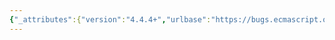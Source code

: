 ```yaml
---
{"_attributes":{"version":"4.4.4+","urlbase":"https://bugs.ecmascript.org/","maintainer":"dherman@mozilla.com"},"bug":{"bug_id":3258,"creation_ts":"2014-10-06 10:47:00 -0700","short_desc":"Updates:  Legacy Decimal Integer Literals starting with 0 and containing 8 or 9.","delta_ts":"2014-10-14 15:18:00 -0700","product":"Draft for 6th Edition","component":"technical issue","version":"Rev 27: August 24, 2014 Draft","rep_platform":"All","op_sys":"All","bug_status":"RESOLVED","resolution":"FIXED","priority":"Normal","bug_severity":"enhancement","everconfirmed":true,"reporter":{"uid":"waldron.rick","name":"Rick Waldron"},"assigned_to":{"uid":"allen","name":"Allen Wirfs-Brock"},"long_desc":[{"commentid":10266,"comment_count":0,"who":{"uid":"waldron.rick","name":"Rick Waldron"},"bug_when":"2014-10-06 10:47:28 -0700","thetext":"- Leave strict mode as-is\n- Disallow leading zeroes, except for the constant 0 (and 0.1234 etc)\n- Annex B non-strict: explicitly define the current interoperable behavior\n- \\8 and \\9 are equivalent to literal 8 and 9\n- '\\08' is NUL char and then '8', '\\08'.length is 2"},{"commentid":10309,"comment_count":1,"who":{"uid":"allen","name":"Allen Wirfs-Brock"},"bug_when":"2014-10-09 17:18:09 -0700","thetext":"fixed in rev28 editor's draft\n\nSee Bug 2792"},{"commentid":10470,"comment_count":2,"who":{"uid":"allen","name":"Allen Wirfs-Brock"},"bug_when":"2014-10-14 15:18:00 -0700","thetext":"fixed in rev28"}]}}
---
```


